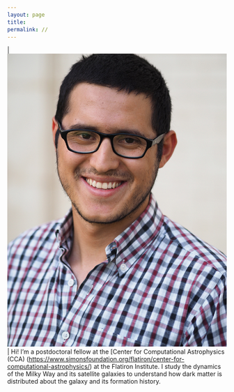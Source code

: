 ```yaml
---
layout: page
title: 
permalink: //
---
```



| <img class="profile-picture" src="./ng.jpg" width="1200"> |   Hi! I’m a postdoctoral fellow at the [Center for Computational Astrophysics (CCA)
(https://www.simonsfoundation.org/flatiron/center-for-computational-astrophysics/) at the Flatiron Institute. I study the dynamics of the Milky Way and its satellite galaxies to understand how dark matter is distributed about the galaxy and its formation history.
